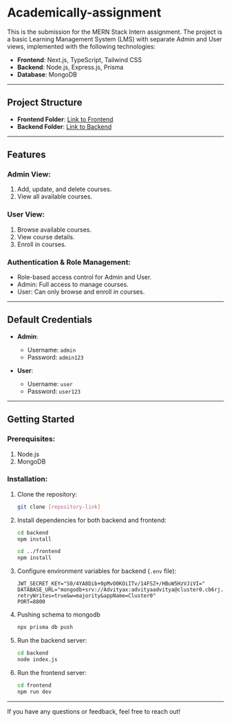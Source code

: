 # Academically-assignment

This is the submission for the MERN Stack Intern assignment. The project is a basic Learning Management System (LMS) with separate Admin and User views, implemented with the following technologies:  

- **Frontend**: Next.js, TypeScript, Tailwind CSS  
- **Backend**: Node.js, Express.js, Prisma 
- **Database**: MongoDB  

---

## Project Structure  

- **Frontend Folder**: [Link to Frontend](./frontend)  
- **Backend Folder**: [Link to Backend](./backend)  

---

## Features  

### Admin View:  
1. Add, update, and delete courses.  
2. View all available courses.  

### User View:  
1. Browse available courses.  
2. View course details.  
3. Enroll in courses.  

### Authentication & Role Management:  
- Role-based access control for Admin and User.  
- Admin: Full access to manage courses.  
- User: Can only browse and enroll in courses.  
---

## Default Credentials

- **Admin**:
  - Username: `admin`
  - Password: `admin123`

- **User**:
  - Username: `user`
  - Password: `user123`

---

## Getting Started  

### Prerequisites:  
1. Node.js  
2. MongoDB  

### Installation:  

1. Clone the repository:  
   ```bash  
   git clone [repository-link]  
   ```  

2. Install dependencies for both backend and frontend:  
   ```bash  
   cd backend  
   npm install  
   
   cd ../frontend  
   npm install  
   ```  

3. Configure environment variables for backend (`.env` file):  
   ```plaintext  
   JWT_SECRET_KEY="S0/4YA8Dib+0pMvO0KOiITv/14FSZ+/HBuW5HzVJiVI="
   DATABASE_URL="mongodb+srv://Advityax:advityaadvitya@cluster0.cb6rj.mongodb.net/acad?retryWrites=true&w=majority&appName=Cluster0"
   PORT=8800
   ```

4. Pushing schema to mongodb
   ```bash
   npx prisma db push
   ```

5. Run the backend server:  
   ```bash  
   cd backend  
   node index.js 
   ```  

6. Run the frontend server:  
   ```bash  
   cd frontend  
   npm run dev
   ```  

---


If you have any questions or feedback, feel free to reach out!
